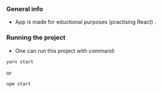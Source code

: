 ### **General info**
- App is made for eductional purposes (practising React) .

### **Running the project**
- One can run this project with command:
```javascript
yarn start 
```
or
```javascript
npm start 
```